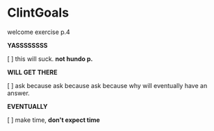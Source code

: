 # ClintGoals
welcome exercise p.4

**YASSSSSSSS**

[ ] this will suck. **not hundo p.**

**WILL GET THERE**

[ ] ask because ask because ask because why will eventually have an answer.


**EVENTUALLY**

[ ] make time, **don't expect time**


